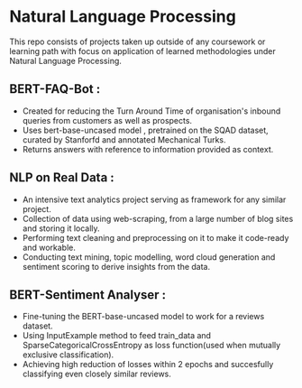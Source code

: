 # Natural Language Processing ##

This repo consists of projects taken up outside of any coursework or learning path with focus on application of learned methodologies under Natural Language Processing.  
  
## BERT-FAQ-Bot :   
- Created for reducing the Turn Around Time of organisation's inbound queries from customers as well as prospects.  
- Uses bert-base-uncased model , pretrained on the SQAD dataset, curated by Stanforfd and annotated Mechanical Turks.
- Returns answers with reference to information provided as context.

  
## NLP on Real Data :  
- An intensive text analytics project serving as framework for any similar project.  
- Collection of data using web-scraping, from a large number of blog sites and storing it locally.  
- Performing text cleaning and preprocessing on it to make it code-ready and workable.
- Conducting text mining, topic modelling, word cloud generation and sentiment scoring to derive insights from the data.

  
## BERT-Sentiment Analyser :  
- Fine-tuning the BERT-base-uncased model to work for a reviews dataset.  
- Using InputExample method to feed train_data and SparseCategoricalCrossEntropy as loss function(used when mutually exclusive classification).  
- Achieving high reduction of losses within 2 epochs and succesfully classifying even closely similar reviews.
